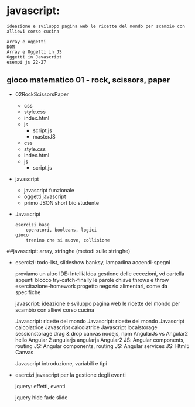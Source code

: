 



# javascript: 
    ideazione e sviluppo pagina web le ricette del mondo per scambio con allievi corso cucina

    array e oggetti
    DOM
    Array e Oggetti in JS
    Oggetti in Javascript
    esempi js 22-27

## gioco matematico 01 - rock, scissors, paper
* 02RockScissorsPaper
    * css
    * style.css
    * index.html
    * js
        * script.js
        * masterJS
    * css
    * style.css
    * index.html
    * js
        * script.js

* javascript
    *   javascript funzionale
    *   oggetti javascript
    *   primo JSON short bio studente

*   Javascript

        esercizi base
            operatori, booleans, logici
        gioco
            trenino che si muove, collisione
                


##javascript: 
array, stringhe (metodi sulle stringhe)
* esercizi: 
    todo-list, 
    slideshow banksy, 
    lampadina accendi-spegni


    proviamo un altro IDE: IntelliJIdea
    gestione delle eccezioni, vd cartella appunti
    blocco try-catch-finally
    le parole chiave throws e throw
    esercitazione-homework progetto negozio alimentari, come da specifiche
    



    javascript: 
    ideazione e sviluppo pagina web le ricette del mondo per scambio con allievi corso cucina

    Javascript: ricette del mondo
    Javascript: ricette del mondo
    Javascript calcolatrice
    Javascript calcolatrice
    Javascript
        localstorage
        sessionstorage
        drag & drop
        canvas
        nodejs, npm
        AngularJs vs Angular2 
        hello Angular 2
    angularjs
    angularjs
        Angular2
    JS: Angular components, routing
    JS: Angular components, routing
    JS: Angular services
    JS: Html5 Canvas


    Javascript introduzione, variabili e tipi

*   esercizi javascript per la gestione degli eventi


    jquery: effetti, eventi

    jquery
        hide
        fade
        slide